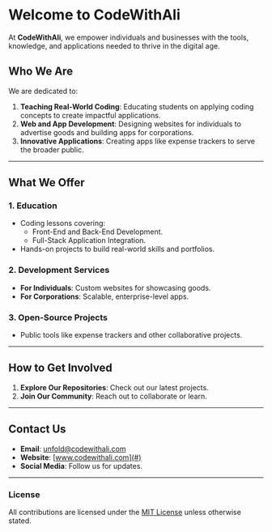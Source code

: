 # Welcome to CodeWithAli

At **CodeWithAli**, we empower individuals and businesses with the tools, knowledge, and applications needed to thrive in the digital age.

## Who We Are
We are dedicated to:

1. **Teaching Real-World Coding**: Educating students on applying coding concepts to create impactful applications.
2. **Web and App Development**: Designing websites for individuals to advertise goods and building apps for corporations.
3. **Innovative Applications**: Creating apps like expense trackers to serve the broader public.

---

## What We Offer

### **1. Education**
- Coding lessons covering:
  - Front-End and Back-End Development.
  - Full-Stack Application Integration.
- Hands-on projects to build real-world skills and portfolios.

### **2. Development Services**
- **For Individuals**: Custom websites for showcasing goods.
- **For Corporations**: Scalable, enterprise-level apps.

### **3. Open-Source Projects**
- Public tools like expense trackers and other collaborative projects.

---

## How to Get Involved
1. **Explore Our Repositories**: Check out our latest projects.
2. **Join Our Community**: Reach out to collaborate or learn.

---

## Contact Us
- **Email**: [unfold@codewithali.com](mailto:contact@codewithali.com)
- **Website**: [www.codewithali.com](#)
- **Social Media**: Follow us for updates.

---

### License
All contributions are licensed under the [MIT License](LICENSE) unless otherwise stated.
